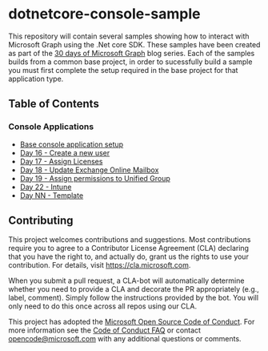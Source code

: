 # dotnetcore-console-sample

This repository will contain several samples showing how to interact with Microsoft Graph using the .Net core SDK.
These samples have been created as part of the [30 days of Microsoft Graph](https://aka.ms/30DaysMSGraph) blog series.
Each of the samples builds from a common base project, in order to sucessfully build a sample you must first complete the setup required in the base project for that application type.

## Table of Contents

### Console Applications

- [Base console application setup](./base-console-app)
- [Day 16 - Create a new user](./day16-create-user)
- [Day 17 - Assign Licenses](./day17-assign-license)
- [Day 18 - Update Exchange Online Mailbox](./day18-mailbox)
- [Day 19 - Assign permissions to Unified Group](./day19-assign-permissions)
- [Day 22 - Intune](./day22-intune)
- [Day NN - Template](./dayNN-template)

## Contributing

This project welcomes contributions and suggestions.  Most contributions require you to agree to a
Contributor License Agreement (CLA) declaring that you have the right to, and actually do, grant us
the rights to use your contribution. For details, visit https://cla.microsoft.com.

When you submit a pull request, a CLA-bot will automatically determine whether you need to provide
a CLA and decorate the PR appropriately (e.g., label, comment). Simply follow the instructions
provided by the bot. You will only need to do this once across all repos using our CLA.

This project has adopted the [Microsoft Open Source Code of Conduct](https://opensource.microsoft.com/codeofconduct/).
For more information see the [Code of Conduct FAQ](https://opensource.microsoft.com/codeofconduct/faq/) or
contact [opencode@microsoft.com](mailto:opencode@microsoft.com) with any additional questions or comments.
